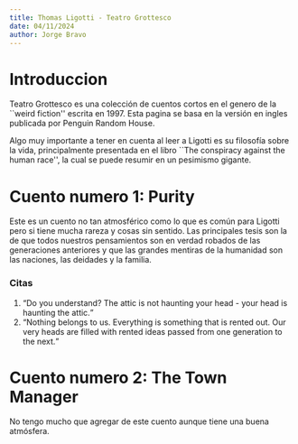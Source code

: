 ```yaml
---
title: Thomas Ligotti - Teatro Grottesco
date: 04/11/2024
author: Jorge Bravo
---
```


# Introduccion
Teatro Grottesco es una colección de cuentos cortos en el genero de la ``weird fiction'' escrita en 1997.
Esta pagina se basa en la versión en ingles publicada por Penguin Random House.

Algo muy importante a tener en cuenta al leer a Ligotti es su filosofía sobre la vida, principalmente presentada
en el libro ``The conspiracy against the human race'', la cual se puede resumir en un pesimismo gigante.

# Cuento numero 1: Purity
Este es un cuento no tan atmosférico como lo que es común para Ligotti pero si tiene mucha rareza y cosas sin sentido. Las principales tesis
son la de que todos nuestros pensamientos son en verdad robados de las generaciones anteriores y que las grandes mentiras de la humanidad son
las naciones, las deidades y la familia.

### Citas
<ol>
  <li><q>Do you understand? The attic is not haunting your head - your head is haunting the attic.</q></li>
  <li><q>Nothing belongs to us. Everything is something that is rented out. Our very heads are filled with rented ideas passed from one generation to the next.</q></li>
</ol>

# Cuento numero 2: The Town Manager
No tengo mucho que agregar de este cuento aunque tiene una buena atmósfera.
